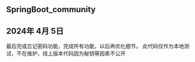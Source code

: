 ## SpringBoot_community

## 2024年 4月 5日

最后完成忘记密码功能，完成所有功能，以后再优化细节。
此代码仅作为本地测试，不在维护，线上版本代码因为秘钥等因素不公开

